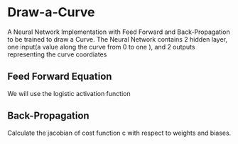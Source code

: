 # Draw-a-Curve
A Neural Network Implementation with Feed Forward and Back-Propagation to be trained to draw a Curve.
The Neural Network contains 2 hidden layer, one input(a value  along the curve from 0 to one ), and 2 outputs representing the curve coordiates
## Feed Forward Equation
We will use the logistic activation function
## Back-Propagation
Calculate the jacobian of cost function c with respect to weights and biases.



